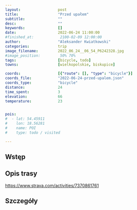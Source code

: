 ```yaml
---
layout:                 post
title:                  "Przed upałem"
subtitle:               ""
desc:                   ""
keywords:               []
date:                   2022-06-24 11:00:00
#finished_at:            2100-02-09 12:00:00
author:                 "Aleksander Kwiatkowski"
categories:             trip
image_filename:         2022_06_24__06_54_P6242328.jpg
#image_position:         50% 70%
tags:                   [bicycle, todo]
towns:                  [wielkopolskie, biskupice]

coords:                 [{"route": [], "type": "bicycle"}]
coords_file:            "2022-06-24-przed-upalem.json"
coords_type:            "bicycle"
distance:               24
time_spent:             3
elevation:              66
temperature:            23


pois:
#  - lat: 54.45911
#    lon: 18.56281
#    name: POI
#    type: todo / visited

---
```



## Wstęp

## Opis trasy

https://www.strava.com/activities/7370861761

## Szczegóły
